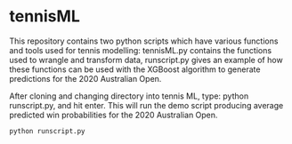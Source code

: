 # tennisML

This repository contains two python scripts which have various functions and tools used for tennis modelling: tennisML.py contains the functions used to wrangle and transform data, runscript.py gives an example of how these functions can be used with the XGBoost algorithm to generate predictions for the 2020 Australian Open.

After cloning and changing directory into tennis ML, type: python runscript.py, and hit enter. This will run the demo script producing average predicted win probabilities for the 2020 Australian Open.

```
python runscript.py
```

